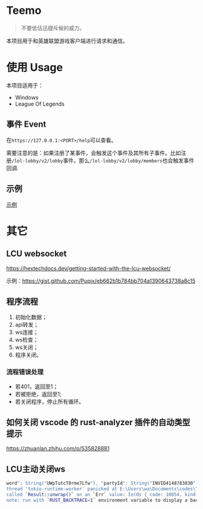 # Teemo
> 不要低估迅捷斥候的威力。

本项目用于和英雄联盟游戏客户端进行请求和通信。

# 使用 Usage
本项目适用于：
- Windows
- League Of Legends
## 事件 Event
在`https://127.0.0.1:<PORT>/help`可以查看。

需要注意的是：如果注册了某事件，会触发这个事件及其所有子事件。比如注册`/lol-lobby/v2/lobby`事件，那么`/lol-lobby/v2/lobby/members`也会触发事件回调.
## 示例
[示例](./examples/teemo.rs)

# 其它
## LCU websocket
https://hextechdocs.dev/getting-started-with-the-lcu-websocket/

示例：https://gist.github.com/Pupix/eb662b1b784bb704a1390643738a8c15

## 程序流程
1. 初始化数据；
2. api转发；
3. ws连接；
4. ws检查；
5. ws关闭；
6. 程序关闭。

### 流程错误处理
- 若401，返回至1；
- 若被拒绝，返回至1;
- 若关闭程序，停止所有循环。

## 如何关闭 vscode 的 rust-analyzer 插件的自动类型提示
https://zhuanlan.zhihu.com/p/535828881

## LCU主动关闭ws
```bash
word": String("UWpTutcT0rme7Lfw"), "partyId": String("INVID4148783830"), "partyType": String(""), "restrictions": Null, "scarcePositions": Array [], "warnings": Null}, "uri": String("/lol-lobby/v2/lobby")}
thread 'tokio-runtime-worker' panicked at E:\Users\wa\Documents\codes\Teemo\src\utils.rs:148:23:
called `Result::unwrap()` on an `Err` value: Io(Os { code: 10054, kind: ConnectionReset, message: "远程主机强迫关闭了一 个现有的连接。" })
note: run with `RUST_BACKTRACE=1` environment variable to display a backtrace
```
